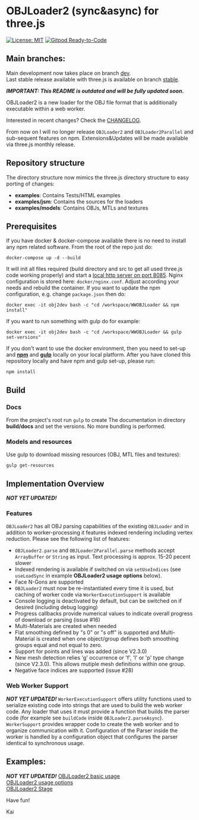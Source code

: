 OBJLoader2 (sync&async) for three.js
===

[![License: MIT](https://img.shields.io/badge/License-MIT-yellow.svg)](https://github.com/kaisalmen/WWOBJLoader/blob/dev/LICENSE)
[![Gitpod Ready-to-Code](https://img.shields.io/badge/Gitpod-ready--to--code-blue?logo=gitpod)](https://gitpod.io/#https://github.com/kaisalmen/WWOBJLoader/tree/stable)

## **Main branches:**

Main development now takes place on branch [dev](https://github.com/kaisalmen/WWOBJLoader/tree/dev).
<br>
Last stable release available with three.js is available on branch [stable](https://github.com/kaisalmen/WWOBJLoader/tree/stable).

***IMPORTANT: This README is outdated and will be fully updated soon.***


OBJLoader2 is a new loader for the OBJ file format that is additionally executable within a web worker.

Interested in recent changes? Check the [CHANGELOG](CHANGELOG.md).

From now on I will no longer release `OBJLoader2` and `OBJLoader2Parallel` and sub-sequent features on npm. Extensions&Updates will be made available via three.js monthly release.


## Repository structure
The directory structure now mimics the three.js directory structure to easy porting of changes:
- **examples**: Contains Tests/HTML examples
- **examples/jsm**: Contains the sources for the loaders
- **examples/models**: Contains OBJs, MTLs and textures

## Prerequisites
If you have docker & docker-compose available there is no need to install any npm related software.
From the root of the repo just do:
```shell script
docker-compose up -d --build
```
It will init all files required (build directory and src to get all used three.js code working properly) and start a [local http server on port 8085](http://localhost:8085).
Nginx configuration is stored here: `docker/nginx.conf`. Adjust according your needs and rebuild the container.
If you want to update the npm configuration, e.g. change `package.json` then do:
```shell script
docker exec -it obj2dev bash -c "cd /workspace/WWOBJLoader && npm install"
```
If you want to run something with gulp do for example:
```shell script
docker exec -it obj2dev bash -c "cd /workspace/WWOBJLoader && gulp set-versions"
```

If you don't want to use the docker environment, then you need to set-up and **[npm](https://nodejs.org)** and **[gulp](http://gulpjs.com/)** locally on your local platform.
After you have cloned this repository locally and have npm and gulp set-up, please run:<br>
```shell script
npm install
```

## Build

### Docs
From the project's root run `gulp` to create The documentation in directory **build/docs** and set the versions. No more bundling is performed.
 
### Models and resources
Use gulp to download missing resources (OBJ, MTL files and textures):
```shell script
gulp get-resources
```


## Implementation Overview
***NOT YET UPDATED!***
 
### Features
`OBJLoader2` has all OBJ parsing capabilities of the existing `OBJLoader` and in addition to worker-processing it features indexed rendering including vertex reduction. Please see the following list of features:
- `OBJLoader2.parse` and `OBJLoader2Parallel.parse` methods accept `ArrayBuffer` or `String` as input. Text processing is approx. 15-20 pecent slower
- Indexed rendering is available if switched on via `setUseIndices` (see `useLoadSync` in example **OBJLoader2 usage options** below).
- Face N-Gons are supported
- `OBJLoader2` must now be re-instantiated every time it is used, but caching of worker code via `WorkerExecutionSupport` is available
- Console logging is deactivated by default, but can be switched on if desired (including debug logging)
- Progress callbacks provide numerical values to indicate overall progress of download or parsing (issue #16)
- Multi-Materials are created when needed
- Flat smoothing defined by "s 0" or "s off" is supported and Multi-Material is created when one object/group defines both smoothing groups equal and not equal to zero.
- Support for points and lines was added (since V2.3.0) 
- New mesh detection relies 'g' occurrence or 'f', 'l' or 'p' type change (since V2.3.0). This allows mutiple mesh definitions within one group.
- Negative face indices are supported (issue #28)


### Web Worker Support
***NOT YET UPDATED!*** `WorkerExecutionSupport` offers utility functions used to serialize existing code into strings that are used to build the web worker code. Any loader that uses it must provide a function that builds the parser code (for example see `buildCode` inside `OBJLoader2.parseAsync`). `WorkerSupport` provides wrapper code to create the web worker and to organize communication with it. Configuration of the Parser inside the worker is handled by a configuration object that configures the parser identical to synchronous usage.

## Examples:
***NOT YET UPDATED!***
[OBJLoader2 basic usage](https://kaisalmen.de/wwobjloader2/objloader2/main.min.html)<br>
[OBJLoader2 usage options](https://kaisalmen.de/wwobjloader2/wwobjloader2/main.min.html)<br>
[OBJLoader2 Stage](https://kaisalmen.de/wwobjloader2/wwobjloader2stage/main.min.html)<br>


Have fun!

Kai
